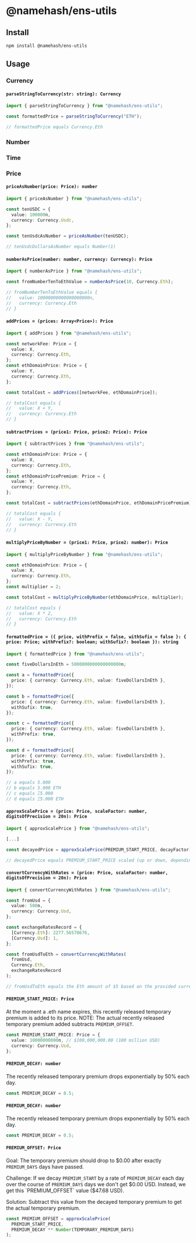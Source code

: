 # @namehash/ens-utils

## Install

```bash
npm install @namehash/ens-utils
```

## Usage

### Currency

#### `parseStringToCurrency(str: string): Currency`

```ts
import { parseStringToCurrency } from "@namehash/ens-utils";

const formattedPrice = parseStringToCurrency("ETH");

// formattedPrice equals Currency.Eth
```

### Number

### Time

### Price

#### `priceAsNumber(price: Price): number`

```ts
import { priceAsNumber } from "@namehash/ens-utils";

const tenUSDC = {
  value: 100000n,
  currency: Currency.Usdc,
};

const tenUsdcAsNumber = priceAsNumber(tenUSDC);

// tenUsdcDollarsAsNumber equals Number(1)
```

#### `numberAsPrice(number: number, currency: Currency): Price`

```ts
import { numberAsPrice } from "@namehash/ens-utils";

const fromNumberTenToEthValue = numberAsPrice(10, Currency.Eth);

// fromNumberTenToEthValue equals {
//   value: 10000000000000000000n,
//   currency: Currency.Eth
// }
```

#### `addPrices = (prices: Array<Price>): Price`

```ts
import { addPrices } from "@namehash/ens-utils";

const networkFee: Price = {
  value: X,
  currency: Currency.Eth,
};
const ethDomainPrice: Price = {
  value: Y,
  currency: Currency.Eth,
};

const totalCost = addPrices([networkFee, ethDomainPrice]);

// totalCost equals {
//   value: X + Y,
//   currency: Currency.Eth
// }
```

#### `subtractPrices = (price1: Price, price2: Price): Price`

```ts
import { subtractPrices } from "@namehash/ens-utils";

const ethDomainPrice: Price = {
  value: X,
  currency: Currency.Eth,
};
const ethDomainPricePremium: Price = {
  value: Y,
  currency: Currency.Eth,
};

const totalCost = subtractPrices(ethDomainPrice, ethDomainPricePremium);

// totalCost equals {
//   value: X - Y,
//   currency: Currency.Eth
// }
```

#### `multiplyPriceByNumber = (price1: Price, price2: number): Price`

```ts
import { multiplyPriceByNumber } from "@namehash/ens-utils";

const ethDomainPrice: Price = {
  value: X,
  currency: Currency.Eth,
};
const multiplier = 2;

const totalCost = multiplyPriceByNumber(ethDomainPrice, multiplier);

// totalCost equals {
//   value: X * 2,
//   currency: Currency.Eth
// }
```

#### `formattedPrice = ({ price, withPrefix = false, withSufix = false }: { price: Price; withPrefix?: boolean; withSufix?: boolean }): string`

```ts
import { formattedPrice } from "@namehash/ens-utils";

const fiveDollarsInEth = 5000000000000000000n;

const a = formattedPrice({
  price: { currency: Currency.Eth, value: fiveDollarsInEth },
});

const b = formattedPrice({
  price: { currency: Currency.Eth, value: fiveDollarsInEth },
  withSufix: true,
});

const c = formattedPrice({
  price: { currency: Currency.Eth, value: fiveDollarsInEth },
  withPrefix: true,
});

const d = formattedPrice({
  price: { currency: Currency.Eth, value: fiveDollarsInEth },
  withPrefix: true,
  withSufix: true,
});

// a equals 5.000
// b equals 5.000 ETH
// c equals Ξ5.000
// d equals Ξ5.000 ETH
```

#### `approxScalePrice = (price: Price, scaleFactor: number, digitsOfPrecision = 20n): Price`

```ts
import { approxScalePrice } from "@namehash/ens-utils";

[...]

const decayedPrice = approxScalePrice(PREMIUM_START_PRICE, decayFactor);

// decayedPrice equals PREMIUM_START_PRICE scaled (up or down, depending on decayFactor value) by decayedPrice
```

#### `convertCurrencyWithRates = (price: Price, scaleFactor: number, digitsOfPrecision = 20n): Price`

```ts
import { convertCurrencyWithRates } from "@namehash/ens-utils";

const fromUsd = {
  value: 500n,
  currency: Currency.Usd,
};

const exchangeRatesRecord = {
  [Currency.Eth]: 2277.56570676,
  [Currency.Usd]: 1,
};

const fromUsdToEth = convertCurrencyWithRates(
  fromUsd,
  Currency.Eth,
  exchangeRatesRecord
);

// fromUsdToEth equals the Eth amount of $5 based on the provided currencies exchange rates
```

#### `PREMIUM_START_PRICE: Price`

At the moment a .eth name expires, this recently released temporary premium is added to its price.
NOTE: The actual recently released temporary premium added subtracts `PREMIUM_OFFSET`.

```ts
const PREMIUM_START_PRICE: Price = {
  value: 10000000000n, // $100,000,000.00 (100 million USD)
  currency: Currency.Usd,
};
```

#### `PREMIUM_DECAY: number`

The recently released temporary premium drops exponentially by 50% each day.

```ts
const PREMIUM_DECAY = 0.5;
```

#### `PREMIUM_DECAY: number`

The recently released temporary premium drops exponentially by 50% each day.

```ts
const PREMIUM_DECAY = 0.5;
```

#### `PREMIUM_OFFSET: Price`

Goal:
The temporary premium should drop to $0.00 after exactly `PREMIUM_DAYS` days have passed.

Challenge:
If we decay `PREMIUM_START` by a rate of `PREMIUM_DECAY` each day over the course of
`PREMIUM_DAYS` days we don't get $0.00 USD. Instead, we get this `PREMIUM_OFFSET` value
($47.68 USD).

Solution:
Subtract this value from the decayed temporary premium to get the actual temporary premium.

```ts
const PREMIUM_OFFSET = approxScalePrice(
  PREMIUM_START_PRICE,
  PREMIUM_DECAY ** Number(TEMPORARY_PREMIUM_DAYS)
);
```
